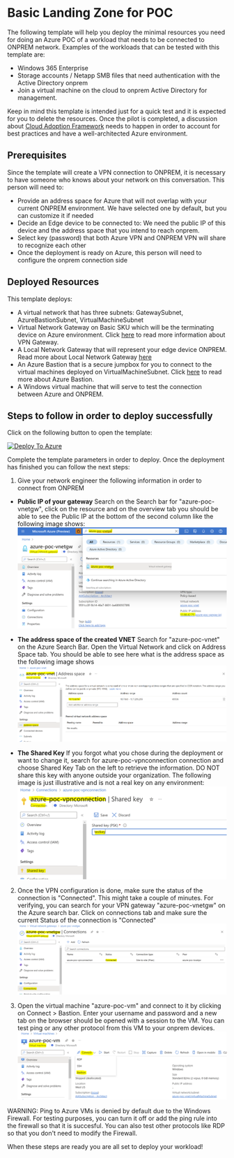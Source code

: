 # Basic Landing Zone for POC

The following template will help you deploy the minimal resources you need for doing an Azure POC of a workload that needs to be connected to ONPREM network. Examples of the workloads that can be tested with this template are:

- Windows 365 Enterprise
- Storage accounts / Netapp SMB files that need authentication with the Active Directory onprem
- Join a virtual machine on the cloud to onprem Active Directory for management. 

Keep in mind this template is intended just for a quick test and it is expected for you to delete the resources. Once the pilot is completed, a discussion about [Cloud Adoption Framework](https://docs.microsoft.com/en-us/azure/cloud-adoption-framework/) needs to happen in order to account for best practices and have a well-architected Azure environment.

## Prerequisites

Since the template will create a VPN connection to ONPREM, it is necessary to have someone who knows about your network on this conversation. This person will need to:

- Provide an address space for Azure that will not overlap with your current ONPREM environment. We have selected one by default, but you can customize it if needed
- Decide an Edge device to be connected to: We need the public IP of this device and the address space that you intend to reach onprem.
- Select key (password) that both Azure VPN and ONPREM VPN will share to recognize each other
- Once the deployment is ready on Azure, this person will need to configure the onprem connection side

## Deployed Resources

This template deploys:

- A virtual network that has three subnets: GatewaySubnet, AzureBastionSubnet, VirtualMachineSubnet
- Virtual Network Gateway on Basic SKU which will be the terminating device on Azure environment. Click [here](https://docs.microsoft.com/en-us/azure/vpn-gateway/vpn-gateway-about-vpngateways) to read more information about VPN Gateway.
- A Local Network Gateway that will represent your edge device ONPREM. Read more about Local Network Gateway [here](https://docs.microsoft.com/en-us/azure/vpn-gateway/tutorial-site-to-site-portal)
- An Azure Bastion that is a secure jumpbox for you to connect to the virtual machines deployed on VirtualMachineSubnet. Click [here](https://docs.microsoft.com/en-us/azure/bastion/bastion-overview) to read more about Azure Bastion.
- A Windows virtual machine that will serve to test the connection between Azure and ONPREM.

## Steps to follow in order to deploy successfully

Click on the following button to open the template:

[![Deploy To Azure](https://docs.microsoft.com/en-us/azure/templates/media/deploy-to-azure.svg)](https://portal.azure.com/#blade/Microsoft_Azure_CreateUIDef/CustomDeploymentBlade/uri/https%3A%2F%2Fraw.githubusercontent.com%2FDianaBohorquezT%2FAzure101Templates%2Fmain%2FlandingZoneLiteTemplate.json/uiFormDefinitionUri/https%3A%2F%2Fraw.githubusercontent.com%2FDianaBohorquezT%2FAzure101Templates%2Fmain%2FlandingZoneLiteUI.json)

Complete the template parameters in order to deploy. Once the deployment has finished you can follow the next steps:

1. Give your network engineer the following information in order to connect from ONPREM
 - **Public IP of your gateway** Search on the Search bar for "azure-poc-vnetgw", click on the resource and on the overview tab you should be able to see the Public IP at the bottom of the second column like the following image shows:
   <img src=images/VPNGWpip.PNG/>

- **The address space of the created VNET** Search for "azure-poc-vnet" on the Azure Search Bar. Open the Virtual Network and click on Address Space tab. You should be able to see here what is the address space as the following image shows
   <img src=images/vnetAddSp.PNG/>

- **The Shared Key** If you forgot what you chose during the deployment or want to change it, search for azure-poc-vpnconnection connection and choose Shared Key Tab on the left to retrieve the information. DO NOT share this key with anyone outside your organization. The following image is just illustrative and is not a real key on any environment:
   <img src=images/sharedKey.PNG/>

2. Once the VPN configuration is done, make sure the status of the connection is "Connected". This might take a couple of minutes. For verifying, you can search for your VPN gateway "azure-poc-vnetgw" on the Azure search bar. Click on connections tab and make sure the current Status of the connection is "Connected"
   <img src=images/Connection.PNG/>

3. Open the virtual machine "azure-poc-vm" and connect to it by clicking on Connect > Bastion. Enter your username and password and a new tab on the browser should be opened with a session to the VM. You can test ping or any other protocol from this VM to your onprem devices.
   <img src=images/Bastion.PNG/>

  WARNING: Ping to Azure VMs is denied by default due to the Windows Firewall. For testing purposes, you can turn it off or add the ping rule into the firewall so that it is succesful. You can also test other protocols like RDP so that you don't need to modify the Firewall.

When these steps are ready you are all set to deploy your workload!

